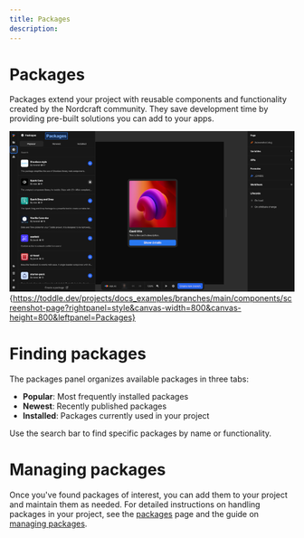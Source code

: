 ```yaml
---
title: Packages
description:
---
```


# Packages
Packages extend your project with reusable components and functionality created by the Nordcraft community. They save development time by providing pre-built solutions you can add to your apps.

![Packages|16/9](packages.webp){https://toddle.dev/projects/docs_examples/branches/main/components/screenshot-page?rightpanel=style&canvas-width=800&canvas-height=800&leftpanel=Packages}

# Finding packages
The packages panel organizes available packages in three tabs:
- **Popular**: Most frequently installed packages
- **Newest**: Recently published packages
- **Installed**: Packages currently used in your project

Use the search bar to find specific packages by name or functionality.

# Managing packages
Once you've found packages of interest, you can add them to your project and maintain them as needed. For detailed instructions on handling packages in your project, see the [packages](/packages/overview) page and the guide on [managing packages](/packages/managing-packages).